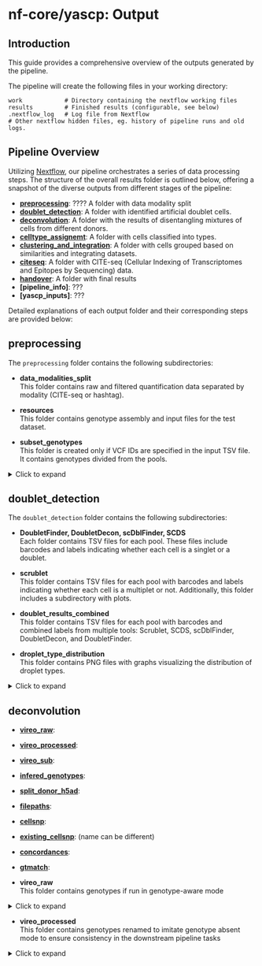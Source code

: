 # nf-core/yascp: Output

## Introduction

This guide provides a comprehensive overview of the outputs generated by the pipeline.

The pipeline will create the following files in your working directory:

```console
work            # Directory containing the nextflow working files
results         # Finished results (configurable, see below)
.nextflow_log   # Log file from Nextflow
# Other nextflow hidden files, eg. history of pipeline runs and old logs.
```

## Pipeline Overview

Utilizing [Nextflow](https://www.nextflow.io/), our pipeline orchestrates a series of data processing steps. The structure of the overall results folder is outlined below, offering a snapshot of the diverse outputs from different stages of the pipeline:

- **[preprocessing](#preprocessing)**: ???? A folder with data modality split
- **[doublet_detection](#doublet_detection)**: A folder with identified artificial doublet cells.
- **[deconvolution](#deconvolution)**: A folder with the results of disentangling mixtures of cells from different donors.
- **[celltype_assignemt](#celltype_assignemt)**: A folder with cells classified into types.
- **[clustering_and_integration](#clustering_and_integration)**:  A folder with cells grouped based on similarities and integrating datasets.
- **[citeseq](#citeseq)**: A folder with CITE-seq (Cellular Indexing of Transcriptomes and Epitopes by Sequencing) data.
- **[handover](#handover)**: A folder with final results
- **[pipeline_info]**: ???
- **[yascp_inputs]**: ???

Detailed explanations of each output folder and their corresponding steps are provided below:

## preprocessing

The `preprocessing` folder contains the following subdirectories:

- **data_modalities_split**  
   This folder contains raw and filtered quantification data separated by modality (CITE-seq or hashtag).

- **resources**  
   This folder contains genotype assembly and input files for the test dataset.

- **subset_genotypes**  
   This folder is created only if VCF IDs are specified in the input TSV file. It contains genotypes divided from the pools.

<details>
<summary>Click to expand</summary>

```
preprocessing/
├── data_modalities_split
│   ├── filterd
│   │   └── Pool1
│   │       ├── Gene_Expression-Pool1.h5ad
│   │       └── Pool1__Gene_Expression
│   ├── preprocess
│   │   └── Pool1
│   │       ├── Gene_Expression-Pool1.h5ad
│   │       └── Pool1__Gene_Expression
│   └── raw
│       └── Pool1
│           ├── Gene_Expression-Pool1.h5ad
│           └── Pool1__Gene_Expression
├── recourses
│   ├── Done.tmp
│   ├── full_test_dataset
│   ├── input_test_data_file.tsv
│   └── input_test_vcf_file.tsv
└── subset_genotypes
    ├── Genotype___AllExpectedGT_Pool1
    └── Genotypes_all_pools.tsv

```
</details>

## doublet_detection

The `doublet_detection` folder contains the following subdirectories:

- **DoubletFinder, DoubletDecon, scDblFinder, SCDS**  
   Each folder contains TSV files for each pool. These files include barcodes and labels indicating whether each cell is a singlet or a doublet.

- **scrublet**  
   This folder contains TSV files for each pool with barcodes and labels indicating whether each cell is a multiplet or not. Additionally, this folder includes a subdirectory with plots.

- **doublet_results_combined**  
   This folder contains TSV files for each pool with barcodes and combined labels from multiple tools: Scrublet, SCDS, scDblFinder, DoubletDecon, and DoubletFinder.

- **droplet_type_distribution**  
   This folder contains PNG files with graphs visualizing the distribution of droplet types.

<details>
<summary>Click to expand</summary>

```
doublet_detection
├── DoubletDecon
│   └── Pool1__DoubletDecon_doublets_singlets.tsv
├── DoubletFinder
│   └── Pool1__DoubletFinder_doublets_singlets.tsv
├── doublet_results_combined
│   └── Pool1__doublet_results_combined.tsv
├── droplet_type_distribution
│   └── Pool1__droplet_type_distribution.png
├── scDblFinder
│   └── Pool1__scDblFinder_doublets_singlets.tsv
├── SCDS
│   └── Pool1__scds_doublets_singlets.tsv
└── scrublet
    ├── plots
    │   ├── Pool1boxplot_total_umi_counts.png
    │   ├── Pool1histogram_multiplet_scores_log.png
    │   ├── Pool1histogram_multiplet_scores.png
    │   └── Pool1histogram_multiplet_zscores.png
    └── Pool1scrublet.tsv
```
</details>

## deconvolution

- **[vireo_raw](#vireo_raw)**:
- **[vireo_processed](#vireo_processed)**:
- **[vireo_sub](#vireo_sub)**:
- **[infered_genotypes](#infered_genotypes)**:
- **[split_donor_h5ad](#split_donor_h5ad)**:
- **[filepaths](#filepaths)**:
- **[cellsnp](#cellsnp)**:
- **[existing_cellsnp](#existing_cellsnp)**: (name can be different)
- **[concordances](#concordances)**:
- **[gtmatch](#gtmatch)**:

- **vireo_raw**  
   This folder contains genotypes if run in genotype-aware mode
<details>
<summary>Click to expand</summary>

```
vireo_raw
├── correlations.png
├── Pool1
│   ├── dubs_removed__Study_Merge_AllExpectedGT_QW4IKXM1N_out.vcf.gz
│   ├── dubs_removed__Study_Merge_AllExpectedGT_QW4IKXM1N_out.vcf.gz.csi
│   ├── sub_Pool1_Expected.vcf.gz
│   └── vireo_Pool1
├── donor_corelations_matrix.tsv
└── matched_donors.txt

```
</details>

- **vireo_processed**  
   This folder contains genotypes renamed to imitate genotype absent mode to ensure consistency in the downstream pipeline tasks
<details>
<summary>Click to expand</summary>

```
vireo_processed
├── assignments_all_pools.tsv
└── Pool1
    ├── GT_replace_donor_ids_false.tsv
    ├── GT_replace_GT_donors.vireo_false.vcf.gz
    ├── GT_replace_Pool1_assignments_false.tsv
    ├── GT_replace_Pool1__exp.sample_summary_false.txt
    └── GT_replace_Pool1.sample_summary_false.txt
```

## vireo_sub
```
vireo_sub
├── Pool1
│   ├── vireo_____1
│   │   ├── dubs_removed__Study_Merge_AllExpectedGT_QW4IKXM1N_out.vcf.gz
│   │   ├── dubs_removed__Study_Merge_AllExpectedGT_QW4IKXM1N_out.vcf.gz.csi
│   │   ├── sub_Pool1_Expected.vcf.gz
│   │   └── vireo_Pool1___1
│   ├── vireo_____10
│   │   ├── dubs_removed__Study_Merge_AllExpectedGT_QW4IKXM1N_out.vcf.gz
│   │   ├── dubs_removed__Study_Merge_AllExpectedGT_QW4IKXM1N_out.vcf.gz.csi
│   │   ├── sub_Pool1_Expected.vcf.gz
│   │   └── vireo_Pool1___10
│   ├── vireo_____2
│   │   ├── dubs_removed__Study_Merge_AllExpectedGT_QW4IKXM1N_out.vcf.gz
│   │   ├── dubs_removed__Study_Merge_AllExpectedGT_QW4IKXM1N_out.vcf.gz.csi
│   │   ├── sub_Pool1_Expected.vcf.gz
│   │   └── vireo_Pool1___2
│   ├── vireo_____3
│   │   ├── dubs_removed__Study_Merge_AllExpectedGT_QW4IKXM1N_out.vcf.gz
│   │   ├── dubs_removed__Study_Merge_AllExpectedGT_QW4IKXM1N_out.vcf.gz.csi
│   │   ├── sub_Pool1_Expected.vcf.gz
│   │   └── vireo_Pool1___3
│   ├── vireo_____4
│   │   ├── dubs_removed__Study_Merge_AllExpectedGT_QW4IKXM1N_out.vcf.gz
│   │   ├── dubs_removed__Study_Merge_AllExpectedGT_QW4IKXM1N_out.vcf.gz.csi
│   │   ├── sub_Pool1_Expected.vcf.gz
│   │   └── vireo_Pool1___4
│   ├── vireo_____5
│   │   ├── dubs_removed__Study_Merge_AllExpectedGT_QW4IKXM1N_out.vcf.gz
│   │   ├── dubs_removed__Study_Merge_AllExpectedGT_QW4IKXM1N_out.vcf.gz.csi
│   │   ├── sub_Pool1_Expected.vcf.gz
│   │   └── vireo_Pool1___5
│   ├── vireo_____6
│   │   ├── dubs_removed__Study_Merge_AllExpectedGT_QW4IKXM1N_out.vcf.gz
│   │   ├── dubs_removed__Study_Merge_AllExpectedGT_QW4IKXM1N_out.vcf.gz.csi
│   │   ├── sub_Pool1_Expected.vcf.gz
│   │   └── vireo_Pool1___6
│   ├── vireo_____7
│   │   ├── dubs_removed__Study_Merge_AllExpectedGT_QW4IKXM1N_out.vcf.gz
│   │   ├── dubs_removed__Study_Merge_AllExpectedGT_QW4IKXM1N_out.vcf.gz.csi
│   │   ├── sub_Pool1_Expected.vcf.gz
│   │   └── vireo_Pool1___7
│   ├── vireo_____8
│   │   ├── dubs_removed__Study_Merge_AllExpectedGT_QW4IKXM1N_out.vcf.gz
│   │   ├── dubs_removed__Study_Merge_AllExpectedGT_QW4IKXM1N_out.vcf.gz.csi
│   │   ├── sub_Pool1_Expected.vcf.gz
│   │   └── vireo_Pool1___8
│   └── vireo_____9
│       ├── dubs_removed__Study_Merge_AllExpectedGT_QW4IKXM1N_out.vcf.gz
│       ├── dubs_removed__Study_Merge_AllExpectedGT_QW4IKXM1N_out.vcf.gz.csi
│       ├── sub_Pool1_Expected.vcf.gz
│       └── vireo_Pool1___9
```
vireo permutation to ensure stability in cell assignment


## infered_genotypes
```
infered_genotypes
├── Pool1
│   ├── Pool1_headfix_vireo.vcf.gz
│   └── Pool1_headfix_vireo.vcf.gz.tbi
```
genotypes called from single-cell data per (per donor in a pool)

## split_donor_h5ad
```
split_donor_h5ad
└── Pool1
    ├── cell_belongings.tsv
    ├── donor_level_anndata
    │   ├── donor0.Pool1.barcodes.tsv
    │   ├── donor0.Pool1.h5ad
    │   ├── donor1.Pool1.barcodes.tsv
    │   ├── donor1.Pool1.h5ad
    │   ├── donor2.Pool1.barcodes.tsv
    │   ├── donor2.Pool1.h5ad
    │   ├── doublet.Pool1.barcodes.tsv
    │   ├── doublet.Pool1.h5ad
    │   ├── unassigned.Pool1.barcodes.tsv
    │   └── unassigned.Pool1.h5ad
    ├── Pool1.donors.h5ad.assigned.tsv
    ├── Pool1__donors.h5ad.assigned.tsv
    ├── Pool1.donors.h5ad.tsv
    ├── Pool1__donors.h5ad.tsv
    ├── Pool1_exp__donor_n_cells.tsv
    ├── Pool1.h5ad.tsv
    ├── vireo_annot.Pool1.h5ad
    └── Vireo_plots.pdf
```
per donor quantification matrix and additional metadata

## cellsnp
```
cellsnp
└── cellsnp_Pool1
    ├── cellSNP.base.vcf.gz
    ├── cellSNP.cells.vcf.gz
    ├── cellSNP.samples.tsv
    ├── cellSNP.tag.AD.mtx
    ├── cellSNP.tag.DP.mtx
    └── cellSNP.tag.OTH.mtx
```
genotypes called from single-cell data per (per droplet/cell)
## existing_cellsnp

## concordances
```
concordances
└── all_variants_description.tsv

concordances
├── all_variants_description.tsv
├── becoming_different_donor.png
├── becoming_doublet_donor.png
├── becoming_unassigned_donor.png
├── Pool1
│   ├── 1090095_1090095-donor3--each_cells_comparison_with_other_donor.tsv
│   ├── 1709635_1709635-donor5--each_cells_comparison_with_other_donor.tsv
│   ├── 2288590_2288590-donor6--each_cells_comparison_with_other_donor.tsv
│   ├── 2743244_2743244-donor7--each_cells_comparison_with_other_donor.tsv
│   ├── 2768849_2768849-donor4--each_cells_comparison_with_other_donor.tsv
│   ├── 2998395_2998395-donor2--each_cells_comparison_with_other_donor.tsv
│   ├── 3183427_3183427-donor0--each_cells_comparison_with_other_donor.tsv
│   ├── 3699286_3699286-donor1--each_cells_comparison_with_other_donor.tsv
│   ├── 4853673_4853673-donor9--each_cells_comparison_with_other_donor.tsv
│   ├── 5154993_5154993-donor8--each_cells_comparison_with_other_donor.tsv
│   ├── becoming_different_donor.png
│   ├── becoming_doublet_donor.png
│   ├── becoming_unassigned_donor.png
│   ├── cell_belongings.tsv
│   ├── cellSNP.cells.vcf.gz
│   ├── Pool1__joined_df_for_plots.tsv
│   ├── Pool1_subsampling_donor_swap_quantification.tsv
│   ├── Discordant_reads_becoming_different_donor_no0.png
│   ├── Discordant_reads_becoming_different_donor.png
│   ├── Discordant_reads_by_n_sites_becoming_different_donor_no0.png
│   ├── Discordant_reads_by_n_sites_becoming_different_donor.png
│   ├── discordant_sites_in_other_donors_noA2G.tsv
│   ├── Nr_discordant_uninformative_becoming_different_donor.png
│   ├── sites_becoming_different_donor_no0.png
│   ├── sites_becoming_different_donor.png
│   ├── sites_becoming_different_donor_probs.png
│   ├── sites_becoming_doublet_donor.png
│   ├── sites_becoming_unassigned_donor.png
│   ├── sites_vs_concordance.png
│   ├── stats_Pool1_gt_donor_assignments.csv
│   ├── sub_Pool1_Expected.vcf.gz
│   ├── sub_Pool1_GT_Matched.vcf.gz
│   ├── subplot_sites_vs_concordance.png
│   └── Total_reads_becoming_different_donor.png
├── Discordant_reads_becoming_different_donor_no0.png
├── Discordant_reads_becoming_different_donor.png
├── Discordant_reads_by_n_sites_becoming_different_donor_no0.png
├── Discordant_reads_by_n_sites_becoming_different_donor.png
├── joined_df_for_plots.tsv
├── Nr_discordant_uninformative_becoming_different_donor.png
├── sites_becoming_different_donor_no0.png
├── sites_becoming_different_donor.png
├── sites_becoming_different_donor_probs.png
├── sites_becoming_doublet_donor.png
├── sites_becoming_unassigned_donor.png
├── sites_vs_concordance.png
├── subplot_sites_vs_concordance.png
└── Total_reads_becoming_different_donor.png

```
statistics to describe how confident is the cell inferred genotype alignment with the reference genotypes.

## gtmatch
```
gtmatch/
├── assignments_all_pools.tsv
└── Pool1
    ├── Done.tmp
    ├── Expected_Withing_expected_Pool1.genome
    ├── GT_replace_PiHAT_Stats_File_Pool1.csv
    ├── InferedExpected_Expected_Infered_Pool1.genome
    ├── InferedGTMatched_Expected_Infered_Pool1.genome
    ├── InferedOnly_Withing_pool_Pool1.genome
    ├── PiHAT_Stats_File_Pool1.csv
    ├── Pool1_gt_donor_assignments.csv
    ├── pool_Pool1_panel_Pool1_Onek1K_gtcheck_donor_assignments.csv
    ├── pool_Pool1_panel_Pool1_Onek1K_gtcheck_score_table.csv
    └── stats_Pool1_gt_donor_assignments.csv
```
if genotypes are provided it contains the results of donors assigned by gtcheck.

## celltype_assignemt
```
celltype_assignemt/
├── All_Celltype_Assignments.tsv
├── azimuth
│   └── PBMC
│       ├── AZ_1.pre_QC_adata_Pool1_Pool1_celltype.l1.mapping_score_umap.pdf
│       ├── AZ_1.pre_QC_adata_Pool1_Pool1_celltype.l1.mapping_score_vln.pdf
│       ├── AZ_1.pre_QC_adata_Pool1_Pool1_celltype.l1.ncells_by_type_barplot.pdf
│       ├── AZ_1.pre_QC_adata_Pool1_Pool1_celltype.l1.prediction_score_umap.pdf
│       ├── AZ_1.pre_QC_adata_Pool1_Pool1_celltype.l1.prediction_score_vln.pdf
│       ├── AZ_1.pre_QC_adata_Pool1_Pool1_celltype.l1.query_umap.pdf
│       └── AZ_1.pre_QC_adata_Pool1_Pool1_predicted_celltype_l1.tsv
├── celltypist
│   ├── COVID19_Immune_Landscape
│   │   └── Pool1
│   │       ├── Pool1___COVID19_Immune_Landscape___decision_matrix.csv
│   │       ├── Pool1___COVID19_Immune_Landscape___predicted_labels.csv
│   │       ├── Pool1___COVID19_Immune_Landscape___probability_matrix.csv
│   │       ├── Pool1_majority_voting.pdf
│   │       ├── Pool1_over_clustering.pdf
│   │       └── Pool1_predicted_labels.pdf
│   ├── Immune_All_High
│   │   └── Pool1
│   │       ├── Pool1___Immune_All_High___decision_matrix.csv
│   │       ├── Pool1___Immune_All_High___predicted_labels.csv
│   │       ├── Pool1___Immune_All_High___probability_matrix.csv
│   │       ├── Pool1_majority_voting.pdf
│   │       ├── Pool1_over_clustering.pdf
│   │       └── Pool1_predicted_labels.pdf
│   └── Immune_All_Low
│       └── Pool1
│           ├── Pool1___Immune_All_Low___decision_matrix.csv
│           ├── Pool1___Immune_All_Low___predicted_labels.csv
│           ├── Pool1___Immune_All_Low___probability_matrix.csv
│           ├── Pool1_majority_voting.pdf
│           ├── Pool1_over_clustering.pdf
│           └── Pool1_predicted_labels.pdf
├── donor_celltype_report.tsv
├── scpred
│   ├── AZ_1.pre_QC_adata_Pool1_AZ_1.pre_QC_adata_Pool1__scpred_prediction.tsv
│   └── AZ_1.pre_QC_adata_Pool1_hier_scpred.RDS
└── tranche_celltype_report.tsv
```
- **[All_Celltype_Assignments.tsv] combination of results per barcode/droplet/cell
- **[donor_celltype_report.tsv] per donor summarised cell numbers
- **[tranche_celltype_report.tsv] per tranch summarised cell numbers
cell type assignments by different methods and models:
- **[scored]
- **[azimuth]
- **[celltypist]
- Immune_All_Low
- COVID19_Immune_Landscape
- Immune_All_High

## clustering_and_integration
```
clustering_and_integration/
├── normalize=total_count.vars_to_regress=none
│   ├── adatametadata.tsv.gz
│   ├── adatanormalized.h5ad
│   ├── adatanormalized_pcacounts.h5ad
│   ├── adatanormalized_pca.h5ad
│   ├── adatanormalized_pcaknee.tsv
│   ├── adatapcs.tsv.gz
│   ├── donor_level_anndata_QCfiltered
│   │   └── Pool1___sample_QCd_adata.h5ad
│   ├── plots
│   ├── reduced_dims-null-bbknn.batch=experiment_id.n_pcs=20
│   │   ├── cluster.number_neighbors=-1.method=leiden.resolution=0.1
│   │   │   ├── clustering_0.1clustered.h5ad
│   │   │   ├── clustering_0.1clustered.tsv.gz
│   │   │   ├── dotplot_sampleclustering_0.1clustered_ncells0.pdf
│   │   │   ├── dotplot_sampleclustering_0.1clustered_ncellsless5.pdf
│   │   │   ├── dotplot_sampleclustering_0.1clustered.pdf
│   │   │   ├── plots
│   │   │   ├── sccaf
│   │   │   └── validate_resolution
│   │   ├── cluster.number_neighbors=-1.method=leiden.resolution=0.5
│   │   ├── cluster.number_neighbors=-1.method=leiden.resolution=1.0
│   │   ├── cluster.number_neighbors=-1.method=leiden.resolution=5.0
│   │   ├── outfile_adatabbknn.h5ad
│   │   ├── plots
│   │   ├── reduced_dims.tsv.gz
│   │   ├── resolution_tuningmerged_model_report.tsv.gz
│   │   ├── resolution_tuningmerged_test_result.tsv.gz
│   │   └── umap_gather_out.h5ad
│   ├── reduced_dims-null-harmony.n_pcs=20.variables=experiment_id.thetas=1.0
│   │   ├── cluster.number_neighbors=15.method=leiden.resolution=0.1
│   │   ├── cluster.number_neighbors=15.method=leiden.resolution=0.5
│   │   ├── cluster.number_neighbors=15.method=leiden.resolution=1.0
│   │   ├── cluster.number_neighbors=15.method=leiden.resolution=5.0
│   │   ├── plots
│   │   ├── reduced_dims.tsv.gz
│   │   ├── resolution_tuningmerged_model_report.tsv.gz
│   │   ├── resolution_tuningmerged_test_result.tsv.gz
│   │   └── umap_gather_out.h5ad
│   └── reduced_dims-null-pca.n_pcs=20
│       ├── clustering_and_integration
│       │   └── plots
│       └── reduced_dims.tsv.gz
└── plots

```
integrated and clustered data with statistics and plots describing integration and clustering performance

normalize=total_count.vars_to_regress=none (should it be renamed)
plots

## citeseq
```
citeseq/
└── DSB
    └── Pool1
        └── CITE__Pool1
```
- **[DSB] is there only one folder in citeseq? DSB has folders for each pool
contains DSB background removed protein counts if citeseq is in quantification matrix
## handover
- **[Summary_plots]
- **[Donor_Quantification]
- **[Donor_Quantification_summary]
- **[merged_h5ad]

```
handover/
├── Donor_Quantification
├── Donor_Quantification_summary
├── merged_h5ad
└── Summary_plots
└── UMAPs
```

## Pipeline Info

## YASCP Inputs

